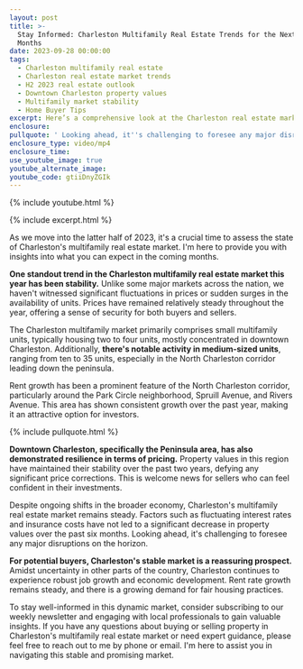 ```yaml
---
layout: post
title: >-
  Stay Informed: Charleston Multifamily Real Estate Trends for the Next Six
  Months
date: 2023-09-28 00:00:00
tags:
  - Charleston multifamily real estate
  - Charleston real estate market trends
  - H2 2023 real estate outlook
  - Downtown Charleston property values
  - Multifamily market stability
  - Home Buyer Tips
excerpt: Here’s a comprehensive look at the Charleston real estate market.
enclosure:
pullquote: ' Looking ahead, it''s challenging to foresee any major disruptions on the horizon.'
enclosure_type: video/mp4
enclosure_time:
use_youtube_image: true
youtube_alternate_image:
youtube_code: gtiiDnyZGIk
---
```

{% include youtube.html %}

{% include excerpt.html %}

As we move into the latter half of 2023, it's a crucial time to assess the state of Charleston's multifamily real estate market. I'm here to provide you with insights into what you can expect in the coming months.

**One standout trend in the Charleston multifamily real estate market this year has been stability.** Unlike some major markets across the nation, we haven't witnessed significant fluctuations in prices or sudden surges in the availability of units. Prices have remained relatively steady throughout the year, offering a sense of security for both buyers and sellers.

The Charleston multifamily market primarily comprises small multifamily units, typically housing two to four units, mostly concentrated in downtown Charleston. Additionally, **there's notable activity in medium-sized units**, ranging from ten to 35 units, especially in the North Charleston corridor leading down the peninsula.

Rent growth has been a prominent feature of the North Charleston corridor, particularly around the Park Circle neighborhood, Spruill Avenue, and Rivers Avenue. This area has shown consistent growth over the past year, making it an attractive option for investors.

{% include pullquote.html %}

**Downtown Charleston, specifically the Peninsula area, has also demonstrated resilience in terms of pricing.** Property values in this region have maintained their stability over the past two years, defying any significant price corrections. This is welcome news for sellers who can feel confident in their investments.

Despite ongoing shifts in the broader economy, Charleston's multifamily real estate market remains steady. Factors such as fluctuating interest rates and insurance costs have not led to a significant decrease in property values over the past six months. Looking ahead, it's challenging to foresee any major disruptions on the horizon.

**For potential buyers, Charleston's stable market is a reassuring prospect.** Amidst uncertainty in other parts of the country, Charleston continues to experience robust job growth and economic development. Rent rate growth remains steady, and there is a growing demand for fair housing practices.

To stay well-informed in this dynamic market, consider subscribing to our weekly newsletter and engaging with local professionals to gain valuable insights. If you have any questions about buying or selling property in Charleston's multifamily real estate market or need expert guidance, please feel free to reach out to me by phone or email. I'm here to assist you in navigating this stable and promising market.